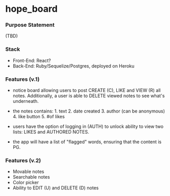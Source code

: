 # hope_board

### Purpose Statement 

(TBD)

### Stack

- Front-End: React? 
- Back-End: Ruby/Sequelize/Postgres, deployed on Heroku

### Features (v.1)

- notice board allowing users to post CREATE (C), LIKE and VIEW (R) all notes. Additionally, a user is able to DELETE viewed notes to see what's underneath. 

- the notes contains: 
        1. text
        2.  date created
        3.  author (can be anonymous)
        4.  like button
        5.  #of likes

- users have the option of logging in (AUTH) to unlock ability to view two lists: LIKES and AUTHORED NOTES.  

- the app will have a list of "flagged" words, ensuring that the content is PG.

### Features (v.2)

- Movable notes
- Searchable notes
- Color picker
- Ability to EDIT (U) and DELETE (D) notes
